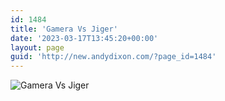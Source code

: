 ```yaml
---
id: 1484
title: 'Gamera Vs Jiger'
date: '2023-03-17T13:45:20+00:00'
layout: page
guid: 'http://new.andydixon.com/?page_id=1484'
---
```


![Gamera Vs Jiger](https://i0.wp.com/assets.g8x2.ldn.idrivee2-23.com/posters/Gamera%20Vs%20Jiger%2001.jpg?w=1200&ssl=1 "Gamera Vs Jiger")